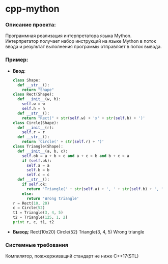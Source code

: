 # cpp-mython
### Описание проекта:
Программная реализация интерпретатора языка Mython. Интерпретатор получает набор инструкций на языке Mython в поток ввода и результат выполнения программы отправляет в поток вывода.

### Пример:
* **Ввод**:
   ```python
   class Shape:
     def __str__():
       return "Shape"
   class Rect(Shape):
     def __init__(w, h):
       self.w = w
       self.h = h
     def __str__():
       return "Rect(" + str(self.w) + 'x' + str(self.h) + ')'
   class Circle(Shape):
     def __init__(r):
       self.r = r
     def __str__():
       return 'Circle(' + str(self.r) + ')'
   class Triangle(Shape):
     def __init__(a, b, c):
       self.ok = a + b > c and a + c > b and b + c > a
       if (self.ok):
         self.a = a
         self.b = b
         self.c = c
     def __str__():
       if self.ok:
         return 'Triangle(' + str(self.a) + ', ' + str(self.b) + ', ' + str(self.c) + ')'
       else:
         return 'Wrong triangle'
   r = Rect(10, 20)
   c = Circle(52)
   t1 = Triangle(3, 4, 5)
   t2 = Triangle(125, 1, 2)
   print r, c, t1, t2
   ```
* **Вывод**:
   Rect(10x20) Circle(52) Triangle(3, 4, 5) Wrong triangle
   
### Системные требования
Компилятор, пожжерживащий стандарт не ниже C++17(STL)
